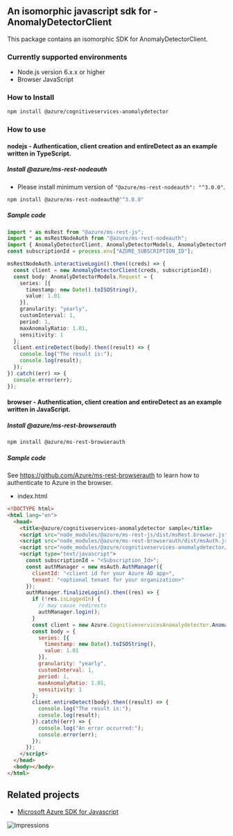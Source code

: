 ## An isomorphic javascript sdk for - AnomalyDetectorClient

This package contains an isomorphic SDK for AnomalyDetectorClient.

### Currently supported environments

- Node.js version 6.x.x or higher
- Browser JavaScript

### How to Install

```bash
npm install @azure/cognitiveservices-anomalydetector
```

### How to use

#### nodejs - Authentication, client creation and entireDetect  as an example written in TypeScript.

##### Install @azure/ms-rest-nodeauth

- Please install minimum version of `"@azure/ms-rest-nodeauth": "^3.0.0"`.
```bash
npm install @azure/ms-rest-nodeauth@"^3.0.0"
```

##### Sample code

```typescript
import * as msRest from "@azure/ms-rest-js";
import * as msRestNodeAuth from "@azure/ms-rest-nodeauth";
import { AnomalyDetectorClient, AnomalyDetectorModels, AnomalyDetectorMappers } from "@azure/cognitiveservices-anomalydetector";
const subscriptionId = process.env["AZURE_SUBSCRIPTION_ID"];

msRestNodeAuth.interactiveLogin().then((creds) => {
  const client = new AnomalyDetectorClient(creds, subscriptionId);
  const body: AnomalyDetectorModels.Request = {
    series: [{
      timestamp: new Date().toISOString(),
      value: 1.01
    }],
    granularity: "yearly",
    customInterval: 1,
    period: 1,
    maxAnomalyRatio: 1.01,
    sensitivity: 1
  };
  client.entireDetect(body).then((result) => {
    console.log("The result is:");
    console.log(result);
  });
}).catch((err) => {
  console.error(err);
});
```

#### browser - Authentication, client creation and entireDetect  as an example written in JavaScript.

##### Install @azure/ms-rest-browserauth

```bash
npm install @azure/ms-rest-browserauth
```

##### Sample code

See https://github.com/Azure/ms-rest-browserauth to learn how to authenticate to Azure in the browser.

- index.html
```html
<!DOCTYPE html>
<html lang="en">
  <head>
    <title>@azure/cognitiveservices-anomalydetector sample</title>
    <script src="node_modules/@azure/ms-rest-js/dist/msRest.browser.js"></script>
    <script src="node_modules/@azure/ms-rest-browserauth/dist/msAuth.js"></script>
    <script src="node_modules/@azure/cognitiveservices-anomalydetector/dist/cognitiveservices-anomalydetector.js"></script>
    <script type="text/javascript">
      const subscriptionId = "<Subscription_Id>";
      const authManager = new msAuth.AuthManager({
        clientId: "<client id for your Azure AD app>",
        tenant: "<optional tenant for your organization>"
      });
      authManager.finalizeLogin().then((res) => {
        if (!res.isLoggedIn) {
          // may cause redirects
          authManager.login();
        }
        const client = new Azure.CognitiveservicesAnomalydetector.AnomalyDetectorClient(res.creds, subscriptionId);
        const body = {
          series: [{
            timestamp: new Date().toISOString(),
            value: 1.01
          }],
          granularity: "yearly",
          customInterval: 1,
          period: 1,
          maxAnomalyRatio: 1.01,
          sensitivity: 1
        };
        client.entireDetect(body).then((result) => {
          console.log("The result is:");
          console.log(result);
        }).catch((err) => {
          console.log("An error occurred:");
          console.error(err);
        });
      });
    </script>
  </head>
  <body></body>
</html>
```

## Related projects

- [Microsoft Azure SDK for Javascript](https://github.com/Azure/azure-sdk-for-js)

![Impressions](https://azure-sdk-impressions.azurewebsites.net/api/impressions/azure-sdk-for-js/sdk/cognitiveservices/cognitiveservices-anomalydetector/README.png)
